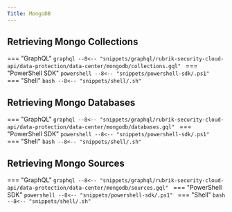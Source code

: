 ```yaml
---
Title: MongoDB
---
```


## Retrieving Mongo Collections

=== "GraphQL"
    ```graphql
    --8<-- "snippets/graphql/rubrik-security-cloud-api/data-protection/data-center/mongodb/collections.gql"
    ```
=== "PowerShell SDK"
    ```powershell
    --8<-- "snippets/powershell-sdk/.ps1"
    ```
=== "Shell"
    ```bash
    --8<-- "snippets/shell/.sh"
    ```

## Retrieving Mongo Databases

=== "GraphQL"
    ```graphql
    --8<-- "snippets/graphql/rubrik-security-cloud-api/data-protection/data-center/mongodb/databases.gql"
    ```
=== "PowerShell SDK"
    ```powershell
    --8<-- "snippets/powershell-sdk/.ps1"
    ```
=== "Shell"
    ```bash
    --8<-- "snippets/shell/.sh"
    ```

## Retrieving Mongo Sources

=== "GraphQL"
    ```graphql
    --8<-- "snippets/graphql/rubrik-security-cloud-api/data-protection/data-center/mongodb/sources.gql"
    ```
=== "PowerShell SDK"
    ```powershell
    --8<-- "snippets/powershell-sdk/.ps1"
    ```
=== "Shell"
    ```bash
    --8<-- "snippets/shell/.sh"
    ```
